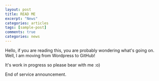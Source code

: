 ```yaml
---
layout: post
title: READ ME
excerpt: "News"
categories: articles
tags: [sample-post]
comments: true
categories: news
---
```


Hello, if you are reading this, you are probably wondering what's going on.
Well, I am moving from Wordpress to GitHub!

It's work in progress so please bear with me :o)

End of service announcement.


